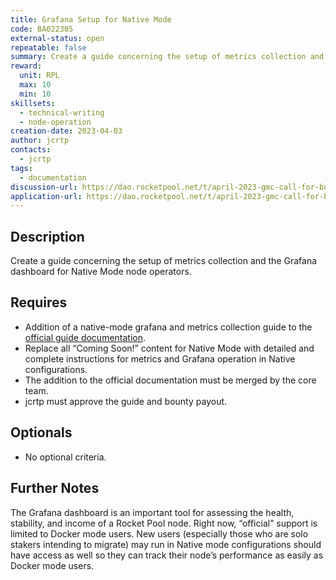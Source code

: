 ```yaml
---
title: Grafana Setup for Native Mode
code: BA022305
external-status: open
repeatable: false
summary: Create a guide concerning the setup of metrics collection and the Grafana dashboard for Native Mode node operators.
reward:
  unit: RPL
  max: 10
  min: 10
skillsets:
  - technical-writing
  - node-operation
creation-date: 2023-04-03
author: jcrtp
contacts:
  - jcrtp
tags: 
  - documentation
discussion-url: https://dao.rocketpool.net/t/april-2023-gmc-call-for-bounty-applications-deadline-is-april-15th/1637/6
application-url: https://dao.rocketpool.net/t/april-2023-gmc-call-for-bounty-applications-deadline-is-april-15th/1637/6
---
```


## Description

Create a guide concerning the setup of metrics collection and the Grafana dashboard for Native Mode node operators.

## Requires
* Addition of a native-mode grafana and metrics collection guide to the [official guide documentation](https://github.com/rocket-pool/docs.rocketpool.net/blob/main/docs/guides/node/grafana.md). 
* Replace all “Coming Soon!” content for Native Mode with detailed and complete instructions for metrics and Grafana operation in Native configurations.
* The addition to the official documentation must be merged by the core team. 
* jcrtp must approve the guide and bounty payout. 

## Optionals
* No optional criteria.

## Further Notes

The Grafana dashboard is an important tool for assessing the health, stability, and income of a Rocket Pool node. Right now, “official” support is limited to Docker mode users. New users (especially those who are solo stakers intending to migrate) may run in Native mode configurations should have access as well so they can track their node’s performance as easily as Docker mode users.



